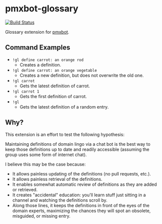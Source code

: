 # pmxbot-glossary

[![Build Status](https://travis-ci.org/harveyr/pmxbot-glossary.svg?branch=master)](https://travis-ci.org/harveyr/pmxbot-glossary)

Glossary extension for [pmxbot](https://bitbucket.org/yougov/pmxbot/wiki/Home).

## Command Examples

* `!gl define carrot: an orange rod`
    * Creates a definition.
* `!gl define carrot: an orange vegetable`
    * Creates a new definition, but does not overwrite the old one.
* `!gl carrot`
    * Gets the latest definition of carrot.
* `!gl carrot 1`
    * Gets the first definition of carrot.
* `!gl`
    * Gets the latest definition of a random entry.
 
 
## Why?

This extension is an effort to test the following hypothesis:

Maintaining definitions of domain lingo via a chat bot is the
best way to keep those definitions up to date and readily accessible
(assuming the group uses some form of internet chat).

I believe this may be the case because:

* It allows painless updating of the definitions (no pull requests, etc.).
* It allows painless retrieval of the definitions.
* It enables somewhat automatic review of definitions as they are added
  or retrieved.
* It creates "accidental" education: you'll learn stuff just sitting in a
  channel and watching the definitions scroll by.
* Along those lines, it keeps the definitions in front of the eyes of the
  domain experts, maximizing the chances they will spot an obsolete,
  misguided, or missing entry.

